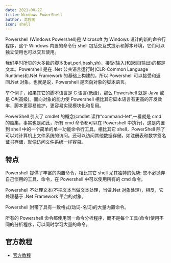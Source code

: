 ```yaml
---
date: 2021-00-27
title: Windows PowerShell
author: 沈启民
icon: shell
---
```


Powershell (Windows Powershell)是 Microsoft 为 Windows 设计的新的命令行程序，这个 Windows 内置的命令行 shell 包括交互式提示和脚本环境，它们可以独立使用也可以交互使用。

<!-- more -->

我们平时所见的大多数的脚本(bat,perl,bash,sh)，接受(输入)和返回(输出)的都是文本。Powershell 是在 .Net 公共语言运行时(CLR-Common Language Runtime)和.Net Framework 的基础上构建的，所以 Powershell 可以接受和返回.Net 对象。也就是说，Powershell 是面向对象的脚本语言。

举个例子，如果其它的脚本语言是 C 语言(低级)，那么 Powershell 就是 Java 或是 C\#(高级)。面向对象的能力使 Powershell 相比其它脚本语言有更高的开发效率，脚本更容易维护，更容易实现模块化和复用。

PowerShell 引入了 cmdlet 的概念(cmdlet 读作“command-let”,一看就是 cmd 的超集，事实也是如此，所有 cmd 命令都可以在 Powershell 中执行)，这是内置到 shell 中的一个简单的单一功能命令行工具。相比其它 shell，PowerShell 除了可以对计算机上文件系统的访问。还可以访问其他数据存储，如注册表和数字签名证书存储，就像访问文件系统一样容易。

## 特点

Powershell 提供了丰富的内置命令，相比其它 shell 尤其独特的优势: 您不必抛弃自己惯用的工具、命令，在 Powershell 中可以使用所有的 cmd 命令。

Powershell 不处理文本(不把文本当做文本处理，当做.Net 对象处理)，相反，它处理基于 .Net Framework 平台的对象。

Powershell 附带了具有一致格式(动词-名词)的大量内置命令。

所有的 Powershell 命令都使用同一命令分析程序，而不是每个工具(命令)使用不同的分析程序，可以同时学习大量的命令。

## 官方教程

- [官方教程](https://docs.microsoft.com/zh-cn/powershell/scripting/learn/ps101/01-getting-started?view=powershell-7.1)
